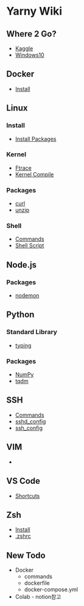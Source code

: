 Yarny Wiki
==========

Where 2 Go?
-----------

- [Kaggle](./kaggle)
- [Windows10](./windows10)
<!-- - []() -->

Docker
------

- [Install](./docker/install)
<!-- - []() -->

Linux
-----

### Install
- [Install Packages](./linux/install_packages)
### Kernel
- [Ftrace](./linux/ftrace)
- [Kernel Compile](./linux/kernel_compile)
### Packages
- [curl](./linux/curl)
- [unzip](./linux/unzip)
### Shell
- [Commands](./linux/commands)
- [Shell Script](./linux/shell_script)
<!-- - []() -->

Node.js
-------

### Packages
- [nodemon](./nodejs/nodemon)
<!-- - []() -->

Python
------

### Standard Library
- [typing](./python/typing)
### Packages
- [NumPy](./python/numpy)
- [tqdm](./python/tqdm)
<!-- - []() -->

SSH
---

- [Commands](./openssh/commands)
- [sshd_config](./openssh/sshd_config)
- [ssh_config](./openssh/ssh_config)
<!-- - []() -->

VIM
---

- []()
<!-- - []() -->

VS Code
-------

- [Shortcuts](./vscode/shortcuts)
<!-- - []() -->

Zsh
---

- [Install](./zsh/install)
- [.zshrc](./zsh/.zshrc)
<!-- - []() -->

New Todo
--------

- Docker
  - commands
  - dockerfile
  - docker-compose.yml
- Colab - notion참고
